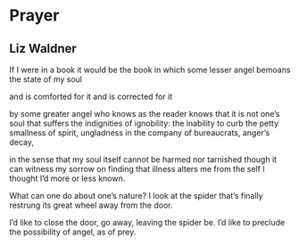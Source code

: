 # Prayer
## Liz Waldner
If I were in a book it would be the book
in which some lesser angel bemoans
the state of my soul

and is comforted for it
and is corrected for it

by some greater angel who knows
as the reader knows that it is not one’s soul
that suffers the indignities of ignobility:
the inability to curb the petty smallness
of spirit, ungladness in the company
of bureaucrats, anger’s decay,

in the sense that my soul itself cannot be
harmed nor tarnished though it can witness
my sorrow on finding that illness alters me
from the self I thought I’d more or less known.

What can one do about one’s nature?
I look at the spider that’s finally
restrung its great wheel away from the door.

I’d like to close the door, go away,
leaving the spider be.
I’d like to preclude the possibility
of angel, as of prey.